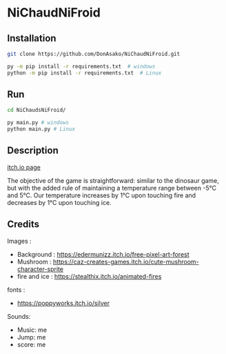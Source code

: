 # NiChaudNiFroid

## Installation

```sh
git clone https://github.com/DonAsako/NiChaudNiFroid.git
```

```sh
py -m pip install -r requirements.txt  # windows
python -m pip install -r requirements.txt  # Linux
```

## Run

```sh
cd NiChaudsNiFroid/
```

```sh
py main.py # windows
python main.py # Linux
```

## Description

[itch.io page](https://asakosan.itch.io/ni-chaud-ni-froid-the-game)

The objective of the game is straightforward: similar to the dinosaur game, but with the added rule of maintaining a temperature range between -5°C and 5°C. Our temperature increases by 1°C upon touching fire and decreases by 1°C upon touching ice.

## Credits
Images :
* Background : https://edermunizz.itch.io/free-pixel-art-forest
* Mushroom : https://caz-creates-games.itch.io/cute-mushroom-character-sprite
* fire and ice : https://stealthix.itch.io/animated-fires

fonts :
* https://poppyworks.itch.io/silver

Sounds:
* Music:  me
* Jump: me
* score: me
